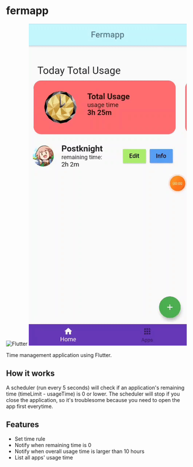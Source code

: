 # fermapp

![Flutter](https://github.com/haverzard/Fermapp/workflows/Flutter/badge.svg)
![View](app.gif)

Time management application using Flutter.

## How it works
A scheduler (run every 5 seconds) will check if an application's remaining time (timeLimit - usageTime) is 0 or lower. The scheduler will stop if you close the application, so it's troublesome because you need to open the app first everytime.

## Features
- Set time rule
- Notify when remaining time is 0
- Notify when overall usage time is larger than 10 hours
- List all apps' usage time